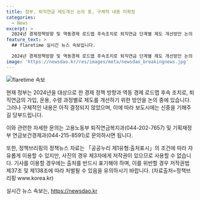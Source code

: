 ```yaml
---
title: 정부, 퇴직연금 제도개선 논의 중, 구체적 내용 미확정
categories:
  - News
excerpt: >
  2024년 경제정책방향 및 역동경제 로드맵 후속조치로 퇴직연금 단계별 제도 개선방안 논의 중. 세부 내용 미정. 보도 시 신중 요망. 문의: 고용부 퇴직연금복지과(044-202-7657), 기획재정부 연금보건경제과(044-215-8591) ※공공누리 제1유형:출처표시에 따라 자유이용 가능. 출처표기 의무. 사진은 제3자 저작권으로 인해 사용불가. <자료출처=정책브리핑 www.korea.kr>
feature_text: >
  ## flaretime 실시간 뉴스 속보입니다.

  2024년 경제정책방향 및 역동경제 로드맵 후속조치로 퇴직연금 단계별 제도 개선방안 논의 중. 세부 내용 미정. 보도 시 신중 요망. 문의: 고용부 퇴직연금복지과(044-202-7657), 기획재정부 연금보건경제과(044-215-8591) ※공공누리 제1유형:출처표시에 따라 자유이용 가능. 출처표기 의무. 사진은 제3자 저작권으로 인해 사용불가. <자료출처=정책브리핑 www.korea.kr>
image: 'https://newsdao.kr/res/images/meta/newsdao_breakingnews.jpg'
---
```


<p><img src="https://newsdao.kr/res/images/meta/newsdao_breakingnews.jpg" alt="flaretime 속보" /></p>

<p>현재 정부는 2024년을 대상으로 한 경제 정책 방향과 역동 경제 로드맵 후속 조치로, 퇴직연금의 가입, 운용, 수령 과정별로 제도를 개선하기 위한 방안을 논의 중에 있습니다. 그러나 구체적인 내용은 아직 결정되지 않았으며, 이에 따라 보도시에는 신중을 기해주길 당부드립니다.</p>

<p>이와 관련한 자세한 문의는 고용노동부 퇴직연금복지과(044-202-7657) 및 기획재정부 연금보건경제과(044-215-8591)로 문의하시면 됩니다.</p>

<p>또한, 정책브리핑의 정책뉴스 자료는 「공공누리 제1유형:출처표시」의 조건에 따라 자유롭게 이용할 수 있지만, 사진의 경우 제3자에게 저작권이 있으므로 사용할 수 없습니다. 기사를 이용할 경우에는 출처를 반드시 표기해야 하며, 이를 위반할 경우 저작권법 제37조 및 제138조에 따라 처벌될 수 있음을 유의하시기 바랍니다. (자료출처=정책브리핑 www.korea.kr)</p>
실시간 뉴스 속보는, <a href="https://newsdao.kr" rel="dofollow">https://newsdao.kr</a>


